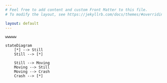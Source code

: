 ```yaml
---
# Feel free to add content and custom Front Matter to this file.
# To modify the layout, see https://jekyllrb.com/docs/themes/#overriding-theme-defaults

layout: default
---
```


```
wwwww
```

``` mermaid
stateDiagram
    [*] --> Still
    Still --> [*]

    Still --> Moving
    Moving --> Still
    Moving --> Crash
    Crash --> [*]
```